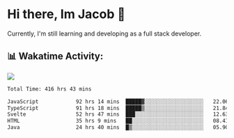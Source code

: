 # Hi there, Im Jacob 👋
Currently, I'm still learning and developing as a full stack developer.

## 📊 Wakatime Activity:

![](https://wakatime.com/share/@bfeff6fe-7f39-433c-bc17-53e716b9a274/5ea5f349-8c2f-4586-bc8c-eb76702f8e49.svg)

<!--START_SECTION:waka-->

```txt
Total Time: 416 hrs 43 mins

JavaScript            92 hrs 14 mins  █████▓░░░░░░░░░░░░░░░░░░░   22.06 %
TypeScript            91 hrs 18 mins  █████▒░░░░░░░░░░░░░░░░░░░   21.84 %
Svelte                52 hrs 47 mins  ███░░░░░░░░░░░░░░░░░░░░░░   12.63 %
HTML                  35 hrs 9 mins   ██░░░░░░░░░░░░░░░░░░░░░░░   08.41 %
Java                  24 hrs 40 mins  █▒░░░░░░░░░░░░░░░░░░░░░░░   05.90 %
```

<!--END_SECTION:waka-->

